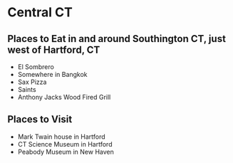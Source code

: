 # Central CT

## Places to Eat in and around Southington CT, just west of Hartford, CT
- El Sombrero
- Somewhere in Bangkok
- Sax Pizza
- Saints
- Anthony Jacks Wood Fired Grill

## Places to Visit
- Mark Twain house in Hartford
- CT Science Museum in Hartford
- Peabody Museum in New Haven
